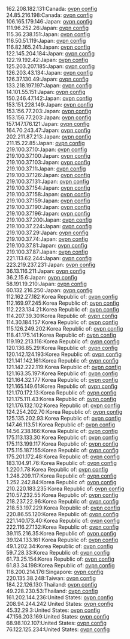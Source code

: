 162.208.182.131:Canada: [ovpn config](vpn/162_208_182_131.ovpn)  
24.85.216.198:Canada: [ovpn config](vpn/24_85_216_198.ovpn)  
106.165.179.146:Japan: [ovpn config](vpn/106_165_179_146.ovpn)  
111.96.252.26:Japan: [ovpn config](vpn/111_96_252_26.ovpn)  
115.36.238.151:Japan: [ovpn config](vpn/115_36_238_151.ovpn)  
116.50.51.119:Japan: [ovpn config](vpn/116_50_51_119.ovpn)  
116.82.165.241:Japan: [ovpn config](vpn/116_82_165_241.ovpn)  
122.145.204.184:Japan: [ovpn config](vpn/122_145_204_184.ovpn)  
122.19.192.42:Japan: [ovpn config](vpn/122_19_192_42.ovpn)  
125.203.207.185:Japan: [ovpn config](vpn/125_203_207_185.ovpn)  
126.203.43.134:Japan: [ovpn config](vpn/126_203_43_134.ovpn)  
126.37.130.49:Japan: [ovpn config](vpn/126_37_130_49.ovpn)  
133.218.197.197:Japan: [ovpn config](vpn/133_218_197_197.ovpn)  
14.101.55.151:Japan: [ovpn config](vpn/14_101_55_151.ovpn)  
150.246.47.142:Japan: [ovpn config](vpn/150_246_47_142.ovpn)  
153.151.228.149:Japan: [ovpn config](vpn/153_151_228_149.ovpn)  
153.156.77.203:Japan: [ovpn config](vpn/153_156_77_203.ovpn)  
153.156.77.203:Japan: [ovpn config](vpn/153_156_77_203.ovpn)  
157.147.176.121:Japan: [ovpn config](vpn/157_147_176_121.ovpn)  
164.70.243.47:Japan: [ovpn config](vpn/164_70_243_47.ovpn)  
202.211.87.213:Japan: [ovpn config](vpn/202_211_87_213.ovpn)  
211.15.22.85:Japan: [ovpn config](vpn/211_15_22_85.ovpn)  
219.100.37.10:Japan: [ovpn config](vpn/219_100_37_10.ovpn)  
219.100.37.100:Japan: [ovpn config](vpn/219_100_37_100.ovpn)  
219.100.37.103:Japan: [ovpn config](vpn/219_100_37_103.ovpn)  
219.100.37.11:Japan: [ovpn config](vpn/219_100_37_11.ovpn)  
219.100.37.126:Japan: [ovpn config](vpn/219_100_37_126.ovpn)  
219.100.37.131:Japan: [ovpn config](vpn/219_100_37_131.ovpn)  
219.100.37.154:Japan: [ovpn config](vpn/219_100_37_154.ovpn)  
219.100.37.158:Japan: [ovpn config](vpn/219_100_37_158.ovpn)  
219.100.37.159:Japan: [ovpn config](vpn/219_100_37_159.ovpn)  
219.100.37.190:Japan: [ovpn config](vpn/219_100_37_190.ovpn)  
219.100.37.196:Japan: [ovpn config](vpn/219_100_37_196.ovpn)  
219.100.37.200:Japan: [ovpn config](vpn/219_100_37_200.ovpn)  
219.100.37.224:Japan: [ovpn config](vpn/219_100_37_224.ovpn)  
219.100.37.29:Japan: [ovpn config](vpn/219_100_37_29.ovpn)  
219.100.37.74:Japan: [ovpn config](vpn/219_100_37_74.ovpn)  
219.100.37.81:Japan: [ovpn config](vpn/219_100_37_81.ovpn)  
219.100.37.87:Japan: [ovpn config](vpn/219_100_37_87.ovpn)  
221.113.62.244:Japan: [ovpn config](vpn/221_113_62_244.ovpn)  
223.219.237.231:Japan: [ovpn config](vpn/223_219_237_231.ovpn)  
36.13.116.211:Japan: [ovpn config](vpn/36_13_116_211.ovpn)  
36.2.15.6:Japan: [ovpn config](vpn/36_2_15_6.ovpn)  
58.191.19.210:Japan: [ovpn config](vpn/58_191_19_210.ovpn)  
60.132.216.250:Japan: [ovpn config](vpn/60_132_216_250.ovpn)  
112.162.27.182:Korea Republic of: [ovpn config](vpn/112_162_27_182.ovpn)  
112.169.97.245:Korea Republic of: [ovpn config](vpn/112_169_97_245.ovpn)  
112.223.134.21:Korea Republic of: [ovpn config](vpn/112_223_134_21.ovpn)  
114.207.39.30:Korea Republic of: [ovpn config](vpn/114_207_39_30.ovpn)  
114.30.184.157:Korea Republic of: [ovpn config](vpn/114_30_184_157.ovpn)  
115.126.249.202:Korea Republic of: [ovpn config](vpn/115_126_249_202.ovpn)  
118.41.175.141:Korea Republic of: [ovpn config](vpn/118_41_175_141.ovpn)  
119.192.213.116:Korea Republic of: [ovpn config](vpn/119_192_213_116.ovpn)  
120.136.85.29:Korea Republic of: [ovpn config](vpn/120_136_85_29.ovpn)  
120.142.124.193:Korea Republic of: [ovpn config](vpn/120_142_124_193.ovpn)  
121.141.142.161:Korea Republic of: [ovpn config](vpn/121_141_142_161.ovpn)  
121.142.222.119:Korea Republic of: [ovpn config](vpn/121_142_222_119.ovpn)  
121.163.35.197:Korea Republic of: [ovpn config](vpn/121_163_35_197.ovpn)  
121.164.32.177:Korea Republic of: [ovpn config](vpn/121_164_32_177.ovpn)  
121.165.149.61:Korea Republic of: [ovpn config](vpn/121_165_149_61.ovpn)  
121.170.172.13:Korea Republic of: [ovpn config](vpn/121_170_172_13.ovpn)  
121.175.111.43:Korea Republic of: [ovpn config](vpn/121_175_111_43.ovpn)  
121.176.132.102:Korea Republic of: [ovpn config](vpn/121_176_132_102.ovpn)  
124.254.202.70:Korea Republic of: [ovpn config](vpn/124_254_202_70.ovpn)  
125.135.202.93:Korea Republic of: [ovpn config](vpn/125_135_202_93.ovpn)  
147.46.113.51:Korea Republic of: [ovpn config](vpn/147_46_113_51.ovpn)  
14.56.238.166:Korea Republic of: [ovpn config](vpn/14_56_238_166.ovpn)  
175.113.133.30:Korea Republic of: [ovpn config](vpn/175_113_133_30.ovpn)  
175.113.199.117:Korea Republic of: [ovpn config](vpn/175_113_199_117.ovpn)  
175.115.187.155:Korea Republic of: [ovpn config](vpn/175_115_187_155.ovpn)  
175.201.172.48:Korea Republic of: [ovpn config](vpn/175_201_172_48.ovpn)  
183.104.91.76:Korea Republic of: [ovpn config](vpn/183_104_91_76.ovpn)  
1.220.1.78:Korea Republic of: [ovpn config](vpn/1_220_1_78.ovpn)  
1.248.209.117:Korea Republic of: [ovpn config](vpn/1_248_209_117.ovpn)  
1.252.242.84:Korea Republic of: [ovpn config](vpn/1_252_242_84.ovpn)  
210.220.183.235:Korea Republic of: [ovpn config](vpn/210_220_183_235.ovpn)  
210.57.232.55:Korea Republic of: [ovpn config](vpn/210_57_232_55.ovpn)  
218.237.22.96:Korea Republic of: [ovpn config](vpn/218_237_22_96.ovpn)  
218.53.197.229:Korea Republic of: [ovpn config](vpn/218_53_197_229.ovpn)  
220.86.55.120:Korea Republic of: [ovpn config](vpn/220_86_55_120.ovpn)  
221.140.173.40:Korea Republic of: [ovpn config](vpn/221_140_173_40.ovpn)  
222.116.27.132:Korea Republic of: [ovpn config](vpn/222_116_27_132.ovpn)  
39.115.216.35:Korea Republic of: [ovpn config](vpn/39_115_216_35.ovpn)  
39.124.133.161:Korea Republic of: [ovpn config](vpn/39_124_133_161.ovpn)  
49.1.202.34:Korea Republic of: [ovpn config](vpn/49_1_202_34.ovpn)  
59.7.28.33:Korea Republic of: [ovpn config](vpn/59_7_28_33.ovpn)  
61.73.25.154:Korea Republic of: [ovpn config](vpn/61_73_25_154.ovpn)  
61.83.34.198:Korea Republic of: [ovpn config](vpn/61_83_34_198.ovpn)  
118.200.214.176:Singapore: [ovpn config](vpn/118_200_214_176.ovpn)  
220.135.38.248:Taiwan: [ovpn config](vpn/220_135_38_248.ovpn)  
184.22.126.130:Thailand: [ovpn config](vpn/184_22_126_130.ovpn)  
49.228.230.53:Thailand: [ovpn config](vpn/49_228_230_53.ovpn)  
161.202.144.236:United States: [ovpn config](vpn/161_202_144_236.ovpn)  
208.94.244.242:United States: [ovpn config](vpn/208_94_244_242.ovpn)  
45.32.29.3:United States: [ovpn config](vpn/45_32_29_3.ovpn)  
47.156.203.169:United States: [ovpn config](vpn/47_156_203_169.ovpn)  
68.98.102.107:United States: [ovpn config](vpn/68_98_102_107.ovpn)  
76.122.125.234:United States: [ovpn config](vpn/76_122_125_234.ovpn)  
